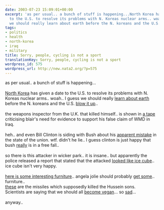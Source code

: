 ```yaml
---
date: 2003-07-23 15:09:01+00:00
excerpt: 'as per usual.. a bunch of stuff is happening...North Korea has given a date
  to the U.S. to resolve its problems with N. Koreas nuclear arms.. woah.. I guess
  we should really learn about earth before the N. koreans and the U.S. '
tags:
- politics
- health
- north-korea
- iraq
- military
title: Sorry, people, cycling is not a sport
translationKey: Sorry, people, cycling is not a sport
wordpress_id: 575
wordpress_url: http://new.nata2.org/?p=575
---
```


as per usual.. a bunch of stuff is happening...<br/><br/><a href="http://www.abcnews.go.com/wire/US/reuters20030723_3.html">North Korea</a> has given a date to the U.S. to resolve its problems with N. Koreas nuclear arms.. woah.. I guess we should really <a href="http://www.msnbc.com/news/942734.asp?0dm=T14QT">learn about earth</a> before the N. koreans and the U.S. <a href="http://www.trumpetersmission.com/faqrev1998.html">blow it up</a>.. <br/><br/>the weapons inspector from the U.K. that killed himself.. is shown in <a href="http://www.guardian.co.uk/Iraq/Story/0,2763,1004177,00.html">a tape</a> criticising blair's need for evidence to support his false claim of WMD in Iraq. <Br><br/>heh.. and even Bill Clinton is siding with Bush about his <a href="http://www.cnn.com/2003/ALLPOLITICS/07/23/clinton.iraq.sotu/">apparent mistake</a> in the state of the union. wtf. didn't he lie.. I guess clinton is just happy that bush <a href="http://www.washingtonpost.com/wp-dyn/articles/A45241-2003Jul11.html">really</a> is in a free fall.. <br/><br/>so there is this attacker in wicker park.. it is insane.. but apparently the police released a report that stated that the attacked <a href="http://www.suntimes.com/output/news/cst-nws-cube23.html">looked like ice cube</a>.. ice cube isn't very happy. <br/><br/><a href="http://www.furnituresociety.org/cs/jul2003/newyork.html">here is some interesting furniture</a>.. angela jolie should probably <a href="http://www.sky.com/skynews/article/0,,30500-12382150,00.html">get some</a>.. furniture.. <br/><a href="http://www.globalsecurity.org/military/systems/munitions/tow.htm">these</a> are the missiles which supposedly killed the Hussein sons. <br/>Scientists are saying that we should all <a href="http://news.independent.co.uk/uk/health/story.jsp?story=426768">become vegan</a>... so <a href="http://www.chron.com/cs/CDA/ssistory.mpl/world/2007360">sad</a>...<br/><br/>anyway..